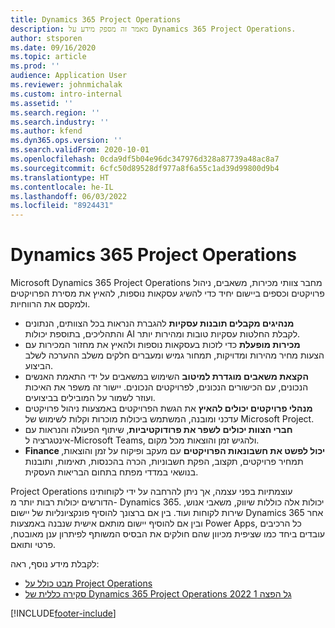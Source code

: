 ```yaml
---
title: Dynamics 365 Project Operations
description: מאמר זה מספק מידע על Dynamics 365 Project Operations.
author: stsporen
ms.date: 09/16/2020
ms.topic: article
ms.prod: ''
audience: Application User
ms.reviewer: johnmichalak
ms.custom: intro-internal
ms.assetid: ''
ms.search.region: ''
ms.search.industry: ''
ms.author: kfend
ms.dyn365.ops.version: ''
ms.search.validFrom: 2020-10-01
ms.openlocfilehash: 0cda9df5b04e96dc347976d328a87739a48ac8a7
ms.sourcegitcommit: 6cfc50d89528df977a8f6a55c1ad39d99800d9b4
ms.translationtype: HT
ms.contentlocale: he-IL
ms.lasthandoff: 06/03/2022
ms.locfileid: "8924431"
---
```

# <a name="dynamics-365-project-operations"></a>Dynamics 365 Project Operations

Microsoft Dynamics 365 Project Operations מחבר צוותי מכירות, משאבים, ניהול פרויקטים וכספים ביישום יחיד כדי להשיג עסקאות נוספות, להאיץ את מסירת הפרויקטים ולמקסם את הרווחיות.

-   **מנהיגים מקבלים תובנות עסקיות** להגברת הנראות בכל הצוותים, הנתונים והתהליכים, בתוספת יכולות AI לקבלת החלטות עסקיות טובות ומהירות יותר.
-   **מכירות מופעלת** כדי לזכות בעסקאות נוספות ולהאיץ את מחזור המכירות עם הצעות מחיר מהירות ומדויקות, תמחור גמיש ומעברים חלקים משלב ההערכה לשלב הביצוע.
-   **הקצאת משאבים מוגדרת למיטוב** השימוש במשאבים על ידי התאמת האנשים הנכונים, עם הכישורים הנכונים, לפרויקטים הנכונים. יישור זה משפר את האיכות ועוזר לשמור על המובילים בביצועים.
-   **מנהלי פרויקטים יכולים להאיץ** את הגשת הפרויקטים באמצעות ניהול פרויקטים עדכני ומובנה, המשתמש ביכולות מוכרות וקלות לשימוש של Microsoft Project.
-   **חברי הצוות יכולים לשפר את פרודוקטיביות**, שיתוף הפעולה והנראות עם אינטגרציה ל-Microsoft Teams, ולהגיש זמן והוצאות מכל מקום.
-   **Finance יכול לפשט את חשבונאות הפרויקטים** עם מעקב ופיקוח על זמן והוצאות, תמחיר פרויקטים, תקצוב, הפקת חשבוניות, הכרה בהכנסות, תאימות, ותובנות בנושאי במדדי מפתח בתחום הבריאות העסקית.

Project Operations עוצמתיות בפני עצמה, אך ניתן להרחבה על ידי לקוחותינו הדורשים יכולות רבות יותר מ- Dynamics 365. יכולות אלה כוללות שיווק, משאבי אנוש, שירות לקוחות ועוד. בין אם ברצונך להוסיף פונקציונליות של יישום Dynamics 365 אחר ובין אם להוסיף יישום מותאם אישית שנבנה באמצעות Power Apps, כל הרכיבים עובדים ביחד כמו שציפית מכיוון שהם חולקים את הבסיס המשותף לפיתרון ענן מאובטח, פרטי ותואם.

לקבלת מידע נוסף, ראה:

- [מבט כולל על Project Operations](https://dynamics.microsoft.com/en-us/project-operations/overview/)
- [סקירה כללית של Dynamics 365 Project Operations 2022 ‏‫גל הפצה 1](/dynamics365-release-plan/2022wave1/finance-operations/dynamics365-project-operations/)


[!INCLUDE[footer-include](includes/footer-banner.md)]
